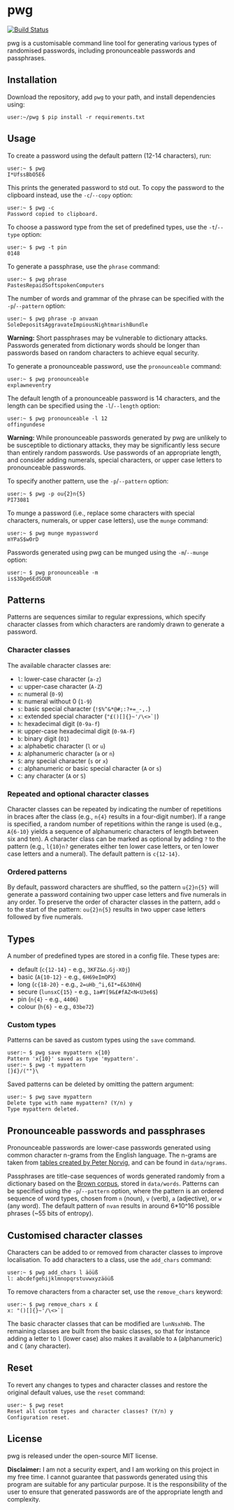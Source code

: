 # pwg

[![Build Status](https://travis-ci.com/rddunphy/pwg.svg?branch=master)](https://travis-ci.com/rddunphy/pwg)

pwg is a customisable command line tool for generating various types of randomised passwords, including pronounceable passwords
and passphrases.

## Installation

Download the repository, add `pwg` to your path, and install dependencies using:

```console
user:~/pwg $ pip install -r requirements.txt
```

## Usage

To create a password using the default pattern (12-14 characters), run:

```console
user:~ $ pwg
I*UfssBbO5E6
```

This prints the generated password to std out. To copy the password to the clipboard instead, use the `-c`/`--copy` option:

```console
user:~ $ pwg -c
Password copied to clipboard.
```

To choose a password type from the set of predefined types, use the `-t`/`--type` option:

```console
user:~ $ pwg -t pin
0148
```

To generate a passphrase, use the `phrase` command:

```console
user:~ $ pwg phrase
PastesRepaidSoftspokenComputers
```

The number of words and grammar of the phrase can be specified with the `-p`/`--pattern` option:

```console
user:~ $ pwg phrase -p anvaan
SoleDepositsAggravateImpiousNightmarishBundle
```

**Warning:** Short passphrases may be vulnerable to dictionary attacks. Passwords generated from dictionary words should 
be longer than passwords based on random characters to achieve equal security.

To generate a pronounceable password, use the `pronounceable` command:

```console
user:~ $ pwg pronounceable
explawneventry
```

The default length of a pronounceable password is 14 characters, and the length can be specified using the `-l`/`--length` 
option:

```console
user:~ $ pwg pronounceable -l 12
offingundese
```

**Warning:** While pronounceable passwords generated by pwg are unlikely to be susceptible to dictionary attacks, they may be 
significantly less secure than entirely random passwords. Use passwords of an appropriate length, and consider adding numerals, 
special characters, or upper case letters to pronounceable passwords.

To specify another pattern, use the `-p`/`--pattern` option:

```console
user:~ $ pwg -p ou{2}n{5}
PI73081
```

To munge a password (i.e., replace some characters with special characters, numerals, or upper case letters), use the `munge` command:

```console
user:~ $ pwg munge mypassword
mYPaS$w0rD
```

Passwords generated using pwg can be munged using the `-m`/`--munge` option:

```console
user:~ $ pwg pronounceable -m
is$3Dge6EdSOUR
```

## Patterns

Patterns are sequences similar to regular expressions, which specify character classes from which characters are randomly drawn 
to generate a password. 

### Character classes

The available character classes are:

 - `l`: lower-case character (`a-z`)
 - `u`: upper-case character (`A-Z`)
 - `n`: numeral (`0-9`)
 - `N`: numeral without 0 (`1-9`)
 - `s`: basic special character (`!$%^&*@#;:?+=_-,.`)
 - `x`: extended special character (``"£()[]{}~'/\<>`|``)
 - `h`: hexadecimal digit (`0-9a-f`)
 - `H`: upper-case hexadecimal digit (`0-9A-F`)
 - `b`: binary digit (`01`)
 - `a`: alphabetic character (`l` or `u`)
 - `A`: alphanumeric character (`a` or `n`)
 - `S`: any special character (`s` or `x`)
 - `c`: alphanumeric or basic special character (`A` or `s`)
 - `C`: any character (`A` or `S`)
 
### Repeated and optional character classes

Character classes can be repeated by indicating the number of repetitions in braces after the class (e.g., `n{4}` results in a 
four-digit number). If a range is specified, a random number of repetitions within the range is used (e.g., `A{6-10}` yields a 
sequence of alphanumeric characters of length between six and ten). A character class can be marked as optional by adding `?`
to the pattern (e.g., `l{10}n?` generates either ten lower case letters, or ten lower case letters and a numeral). The default 
pattern is `c{12-14}`.

### Ordered patterns

By default, password characters are shuffled, so the pattern `u{2}n{5}` will generate a password containing two upper case 
letters and five numerals in any order. To preserve the order of character classes in the pattern, add `o` to the start of the 
pattern: `ou{2}n{5}` results in two upper case letters followed by five numerals.

## Types

A number of predefined types are stored in a config file. These types are:

 - default (`c{12-14}` - e.g., `3KFZ&o.Gj-XOj`)
 - basic (`A{10-12}` - e.g., `6H69eImQPX`)
 - long (`c{18-20}` - e.g., `2=uHb_^i,6I*=E&30hH`)
 - secure (`lunsxC{15}` - e.g., `1a#Y[9&£#fAZ<N<U3e6$`)
 - pin (`n{4}` - e.g., `4406`)
 - colour (`h{6}` - e.g., `03be72`)

### Custom types

Patterns can be saved as custom types using the `save` command.

```console
user:~ $ pwg save mypattern x{10}
Pattern 'x{10}' saved as type 'mypattern'.
user:~ $ pwg -t mypattern
[}£}/(""}\
```

Saved patterns can be deleted by omitting the pattern argument:

```console
user:~ $ pwg save mypattern
Delete type with name mypattern? (Y/n) y
Type mypattern deleted.
```

## Pronounceable passwords and passphrases

Pronounceable passwords are lower-case passwords generated using common character n-grams from the English language. 
The n-grams are taken from [tables created by Peter Norvig](http://norvig.com/mayzner.html), and can be found in `data/ngrams`.

Passphrases are title-case sequences of words generated randomly from a dictionary based on the 
[Brown corpus](https://www.nltk.org/book/ch02.html#brown-corpus), stored in `data/words`. Patterns can be specified using the
`-p`/`--pattern` option, where the pattern is an ordered sequence of word types, chosen from `n` (noun), `v` (verb), `a` 
(adjective), or `w` (any word). The default pattern of `nvan` results in around 6\*10^16 possible phrases (~55 bits of entropy).

## Customised character classes

Characters can be added to or removed from character classes to improve localisation. To add characters to a class, use the 
`add_chars` command:

```console
user:~ $ pwg add_chars l äöüß
l: abcdefgehijklmnopqrstuvwxyzäöüß
```

To remove characters from a character set, use the `remove_chars` keyword:

```console
user:~ $ pwg remove_chars x £
x: "()[]{}~'/\<>`|
```

The basic character classes that can be modified are `lunNsxhHb`. The remaining classes 
are built from the basic classes, so that for instance adding a letter to `l` (lower case) also makes it available to `A` 
(alphanumeric) and `C` (any character).

## Reset

To revert any changes to types and character classes and restore the original default values, use the `reset` command:

```console
user:~ $ pwg reset
Reset all custom types and character classes? (Y/n) y
Configuration reset.
```

## License

pwg is released under the open-source MIT license.

**Disclaimer:** I am not a security expert, and I am working on this project in my free time. I cannot guarantee that passwords
generated using this program are suitable for any particular purpose. It is the responsibility of the user to ensure that generated
passwords are of the appropriate length and complexity.
